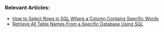 ### Relevant Articles:
- [How to Select Rows in SQL Where a Column Contains Specific Words](https://www.baeldung.com/sql/select-column-contains-specific-string)
- [Retrieve All Table Names From a Specific Database Using SQL](https://www.baeldung.com/sql/find-table-names-within-db)
